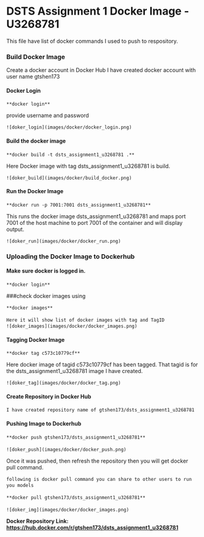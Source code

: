 # DSTS Assignment 1 Docker Image - U3268781

This file have list of docker commands I used to push to respository.

### Build Docker Image 

Create a docker account in Docker Hub
I have created docker account with user name gtshen173

#### Docker Login 

    **docker login**
    
provide username and password

    ![doker_login](images/docker/docker_login.png)

#### Build the docker image
    
    **docker build -t dsts_assignment1_u3268781 .**

Here Docker image with tag dsts_assignment1_u3268781 is build.

    ![doker_build](images/docker/build_docker.png)

#### Run the Docker Image

    **docker run -p 7001:7001 dsts_assignment1_u3268781**

This runs the docker image dsts_assignment1_u3268781 and maps port 7001 of the host machine to port 7001 of the container and will display output. 
    
    ![doker_run](images/docker/docker_run.png)

### Uploading the Docker Image to Dockerhub

#### Make sure docker is logged in.

    **docker login**

###check docker images using 

    **docker images**
    
    Here it will show list of docker images with tag and TagID
    ![doker_images](images/docker/docker_images.png)


#### Tagging Docker Image

    **docker tag c573c10779cf**

Here docker image of tagid c573c10779cf has been tagged. That tagid is for the dsts_assignment1_u3268781 image I have created.

    ![doker_tag](images/docker/docker_tag.png)

#### Create Repository in Docker Hub

    I have created repository name of gtshen173/dsts_assignment1_u3268781

#### Pushing Image to Dockerhub

    **docker push gtshen173/dsts_assignment1_u3268781**

    ![doker_push](images/docker/docker_push.png)

Once it was pushed, then refresh the repository then you will get docker pull command. 

    following is docker pull command you can share to other users to run you models

    **docker pull gtshen173/dsts_assignment1_u3268781**

    ![doker_img](images/docker/docker_images.png)

**Docker Repository Link: https://hub.docker.com/r/gtshen173/dsts_assignment1_u3268781**











